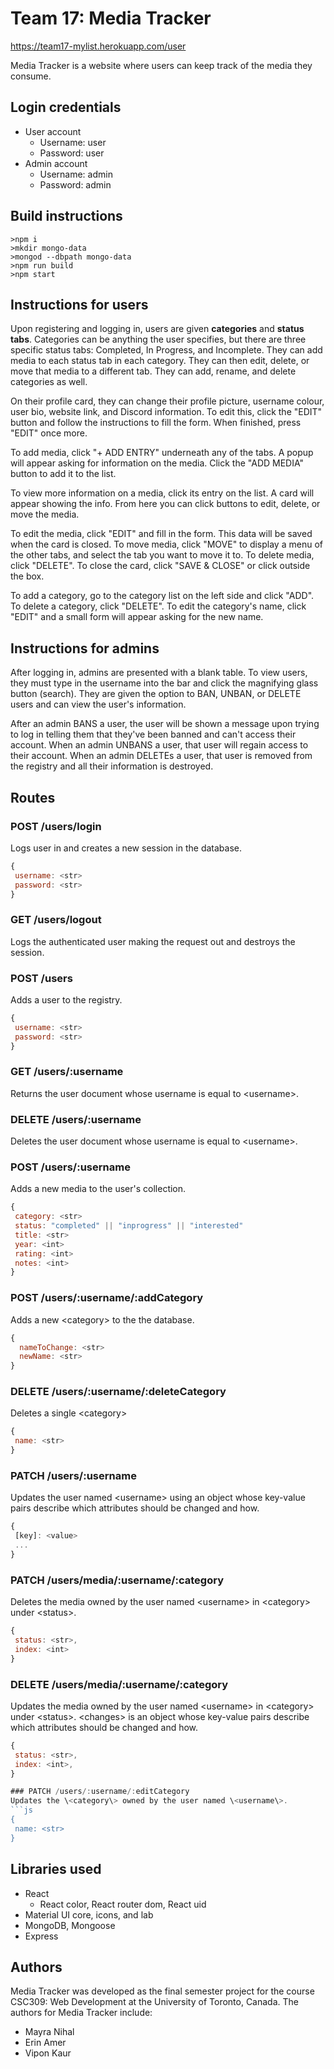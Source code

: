 # Team 17: Media Tracker

https://team17-mylist.herokuapp.com/user

Media Tracker is a website where users can keep track of the media they consume.


## Login credentials
* User account
  * Username: user
  * Password: user
* Admin account
  * Username: admin
  * Password: admin


## Build instructions
```
>npm i
>mkdir mongo-data
>mongod --dbpath mongo-data
>npm run build
>npm start
```

## Instructions for users

Upon registering and logging in, users are given **categories** and **status tabs**. Categories can be anything the user specifies, but there are three specific status tabs: Completed, In Progress, and Incomplete. They can add media to each status tab in each category. They can then edit, delete, or move that media to a different tab. They can add, rename, and delete categories as well.

On their profile card, they can change their profile picture, username colour, user bio, website link, and Discord information. To edit this, click the "EDIT" button and follow the instructions to fill the form. When finished, press "EDIT" once more.

To add media, click "+ ADD ENTRY" underneath any of the tabs. A popup will appear asking for information on the media. Click the "ADD MEDIA" button to add it to the list.

To view more information on a media, click its entry on the list. A card will appear showing the info. From here you can click buttons to edit, delete, or move the media.

To edit the media, click "EDIT" and fill in the form. This data will be saved when the card is closed. To move media, click "MOVE" to display a menu of the other tabs, and select the tab you want to move it to. To delete media, click "DELETE". To close the card, click "SAVE & CLOSE" or click outside the box.

To add a category, go to the category list on the left side and click "ADD". To delete a category, click "DELETE". To edit the category's name, click "EDIT" and a small form will appear asking for the new name.

## Instructions for admins

After logging in, admins are presented with a blank table. To view users, they must type in the username into the bar and click the magnifying glass button (search). They are given the option to BAN, UNBAN, or DELETE users and can view the user's information.

After an admin BANS a user, the user will be shown a message upon trying to log in telling them that they've been banned and can't access their account. When an admin UNBANS a user, that user will regain access to their account. When an admin DELETEs a user, that user is removed from the registry and all their information is destroyed.


## Routes

### POST /users/login
Logs user in and creates a new session in the database.
```js
{
 username: <str>
 password: <str>
}
```

### GET /users/logout
Logs the authenticated user making the request out and destroys the session.

### POST /users
Adds a user to the registry.
```js
{
 username: <str>
 password: <str>
}
```

### GET /users/:username
Returns the user document whose username is equal to \<username\>.

### DELETE /users/:username
Deletes the user document whose username is equal to \<username\>.

### POST /users/:username
Adds a new media to the user's collection.
```js
{
 category: <str>
 status: "completed" || "inprogress" || "interested"
 title: <str>
 year: <int>
 rating: <int>
 notes: <int>
}
```
### POST /users/:username/:addCategory
Adds a new \<category\> to the the database.
```js
{
  nameToChange: <str> 
  newName: <str>
}
```

### DELETE /users/:username/:deleteCategory
Deletes a single \<category\>
```js
{
 name: <str>
}
```

### PATCH /users/:username
Updates the user named \<username\> using an object whose key-value pairs describe which attributes should be changed and how.
```js
{
 [key]: <value>
 ...
}
```

### PATCH /users/media/:username/:category
Deletes the media owned by the user named \<username\> in \<category\> under \<status\>.
```js
{
 status: <str>,
 index: <int>
}
```

### DELETE /users/media/:username/:category
Updates the media owned by the user named \<username\> in \<category\> under \<status\>. \<changes\> is an object whose key-value pairs describe which attributes should be changed and how.
```js
{
 status: <str>,
 index: <int>,
}

### PATCH /users/:username/:editCategory
Updates the \<category\> owned by the user named \<username\>. 
```js
{
 name: <str>
}
```


## Libraries used
* React
  * React color, React router dom, React uid 
* Material UI core, icons, and lab
* MongoDB, Mongoose
* Express

## Authors
Media Tracker was developed as the final semester project for the course CSC309: Web Development at the University of Toronto, Canada. The authors for Media Tracker include:
* Mayra Nihal
* Erin Amer
* Vipon Kaur
